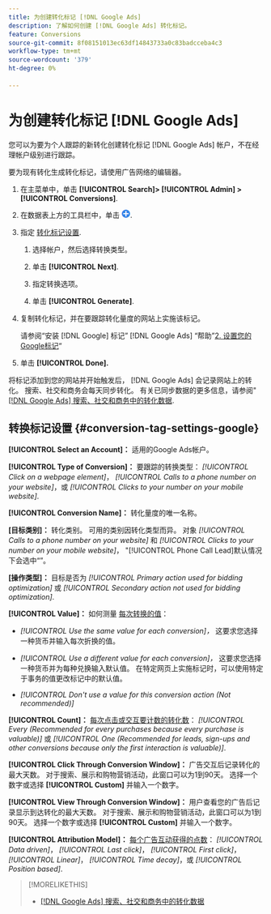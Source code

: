 ```yaml
---
title: 为创建转化标记 [!DNL Google Ads]
description: 了解如何创建 [!DNL Google Ads] 转化标记。
feature: Conversions
source-git-commit: 8f08151013ec63df14843733a0c83badcceba4c3
workflow-type: tm+mt
source-wordcount: '379'
ht-degree: 0%

---
```


# 为创建转化标记 [!DNL Google Ads]

您可以为要为个人跟踪的新转化创建转化标记 [!DNL Google Ads] 帐户，不在经理帐户级别进行跟踪。

要为现有转化生成转化标记，请使用广告网络的编辑器。

1. 在主菜单中，单击 **[!UICONTROL Search]> [!UICONTROL Admin] >[!UICONTROL Conversions]**.

1. 在数据表上方的工具栏中，单击 ![创建](/help/search-social-commerce/assets/add.png "创建").

1. 指定 [转化标记设置](#conversion-tag-settings-google).

   1. 选择帐户，然后选择转换类型。

   1. 单击 **[!UICONTROL Next]**.

   1. 指定转换选项。

   1. 单击 **[!UICONTROL Generate]**.

1. 复制转化标记，并在要跟踪转化量度的网站上实施该标记。

   请参阅“安装 [!DNL Google] 标记” [!DNL Google Ads] “帮助”[2. 设置您的Google标记](https://support.google.com/google-ads/answer/12215519)“

1. 单击 **[!UICONTROL Done].**

将标记添加到您的网站并开始触发后， [!DNL Google Ads] 会记录网站上的转化。 搜索、社交和商务会每天同步转化。 有关已同步数据的更多信息，请参阅&quot;[[!DNL Google Ads] 搜索、社交和商务中的转化数据](/help/search-social-commerce/campaign-management/introduction/google-conversion-data.md).

## 转换标记设置 {#conversion-tag-settings-google}

**[!UICONTROL Select an Account]：** 适用的Google Ads帐户。

**[!UICONTROL Type of Conversion]：** 要跟踪的转换类型： *[!UICONTROL Click on a webpage element]*， *[!UICONTROL Calls to a phone number on your website]*，或 *[!UICONTROL Clicks to your number on your mobile website]*.

**[!UICONTROL Conversion Name]：** 转化量度的唯一名称。

**\[目标类别\]：** 转化类别。 可用的类别因转化类型而异。 对象 *[!UICONTROL Calls to a phone number on your website]* 和 *[!UICONTROL Clicks to your number on your mobile website]*， &quot;[!UICONTROL Phone Call Lead]默认情况下会选中“”。

**\[操作类型\]：** 目标是否为 *[!UICONTROL Primary action used for bidding optimization]* 或 *[!UICONTROL Secondary action not used for bidding optimization]*.

**[!UICONTROL Value]：** 如何测量 [每次转换的值](https://support.google.com/google-ads/answer/3419241)：

* *[!UICONTROL Use the same value for each conversion]，* 这要求您选择一种货币并输入每次折换的值。

* *[!UICONTROL Use a different value for each conversion]，* 这要求您选择一种货币并为每种兑换输入默认值。 在特定网页上实施标记时，可以使用特定于事务的值更改标记中的默认值。

* *[!UICONTROL Don't use a value for this conversion action (Not recommended)]*

**[!UICONTROL Count]：** [每次点击或交互要计数的转化数](https://support.google.com/google-ads/answer/3438531)： *[!UICONTROL Every (Recommended for every purchases because every purchase is valuable)]* 或 *[!UICONTROL One (Recommended for leads, sign-ups and other conversions because only the first interaction is valuable)]*.

**[!UICONTROL Click Through Conversion Window]：** 广告交互后记录转化的最大天数。 对于搜索、展示和购物营销活动，此窗口可以为1到90天。 选择一个数字或选择 **[!UICONTROL Custom]** 并输入一个数字。

**[!UICONTROL View Through Conversion Window]：** 用户查看您的广告后记录显示到达转化的最大天数。 对于搜索、展示和购物营销活动，此窗口可以为1到90天。 选择一个数字或选择 **[!UICONTROL Custom]** 并输入一个数字。

**[!UICONTROL Attribution Model]：** [每个广告互动获得的点数](https://support.google.com/google-ads/answer/6259715?sjid=8211249329930775138)： *[!UICONTROL Data driven]*， *[!UICONTROL Last click]*， *[!UICONTROL First click]*， *[!UICONTROL Linear]*， *[!UICONTROL Time decay]*，或 *[!UICONTROL Position based]*.

>[!MORELIKETHIS]
>
>* [[!DNL Google Ads] 搜索、社交和商务中的转化数据](/help/search-social-commerce/campaign-management/introduction/google-conversion-data.md)
